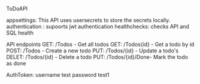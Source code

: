 ﻿ToDoAPI

appsettings: This API uses usersecrets to store the secrets locally.
authentication : supoorts jwt authentication 
healthchecks: checks API and SQL health

API endpoints
GET: /Todos - Get all todos
GET: /Todos{id} - Get a todo by id
POST: /Todos - Create a new todo
PUT: /Todos/{id} - Update a todo's 
DELET: /Todos/{id} - Delete a todo
PUT: /Todos/{id}/Done- Mark the todo as done

AuthToken:
username  test
password test1
